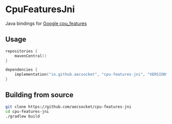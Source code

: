 CpuFeaturesJni
===

Java bindings for [Google cpu_features](https://github.com/google/cpu_features)

## Usage

```kotlin
repositories {
    mavenCentral()
}

dependencies {
    implementation("io.github.aecsocket", "cpu-features-jni", "VERSION")
}
```

## Building from source

```sh
git clone https://github.com/aecsocket/cpu-features-jni
cd cpu-features-jni
./gradlew build
```
